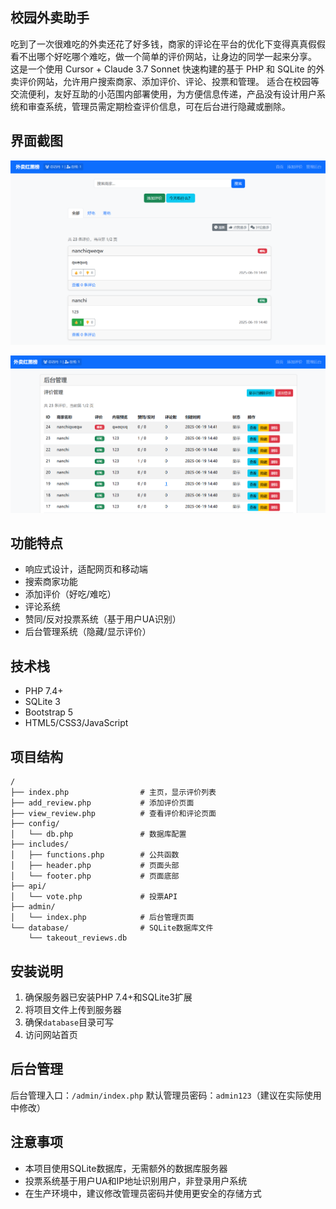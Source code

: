 ## 校园外卖助手

吃到了一次很难吃的外卖还花了好多钱，商家的评论在平台的优化下变得真真假假看不出哪个好吃哪个难吃，做一个简单的评价网站，让身边的同学一起来分享。
这是一个使用 Cursor + Claude 3.7 Sonnet 快速构建的基于 PHP 和 SQLite 的外卖评价网站，允许用户搜索商家、添加评价、评论、投票和管理。
适合在校园等交流便利，友好互助的小范围内部署使用，为方便信息传递，产品没有设计用户系统和审查系统，管理员需定期检查评价信息，可在后台进行隐藏或删除。

## 界面截图

![](./assets/main.png)

![](./assets/manager.png)

## 功能特点

- 响应式设计，适配网页和移动端
- 搜索商家功能
- 添加评价（好吃/难吃）
- 评论系统
- 赞同/反对投票系统（基于用户UA识别）
- 后台管理系统（隐藏/显示评价）

## 技术栈

- PHP 7.4+
- SQLite 3
- Bootstrap 5
- HTML5/CSS3/JavaScript

## 项目结构

```
/
├── index.php                # 主页，显示评价列表
├── add_review.php           # 添加评价页面
├── view_review.php          # 查看评价和评论页面
├── config/
│   └── db.php               # 数据库配置
├── includes/
│   ├── functions.php        # 公共函数
│   ├── header.php           # 页面头部
│   └── footer.php           # 页面底部
├── api/
│   └── vote.php             # 投票API
├── admin/
│   └── index.php            # 后台管理页面
└── database/                # SQLite数据库文件
    └── takeout_reviews.db
```

## 安装说明

1. 确保服务器已安装PHP 7.4+和SQLite3扩展
2. 将项目文件上传到服务器
3. 确保`database`目录可写
4. 访问网站首页

## 后台管理

后台管理入口：`/admin/index.php`
默认管理员密码：`admin123`（建议在实际使用中修改）

## 注意事项

- 本项目使用SQLite数据库，无需额外的数据库服务器
- 投票系统基于用户UA和IP地址识别用户，非登录用户系统
- 在生产环境中，建议修改管理员密码并使用更安全的存储方式 
